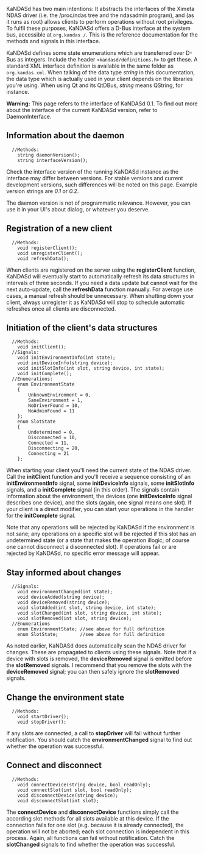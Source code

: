 KaNDASd has two main intentions: It abstracts the interfaces of the Ximeta NDAS driver (i.e. the /proc/ndas tree and the ndasadmin program), and (as it runs as root) allows clients to perform operations without root privileges. To fulfil these purposes, KaNDASd offers a D-Bus interface at the system bus, accessible at `org.kandas /`. This is the reference documentation for the methods and signals in this interface.

KaNDASd defines some state enumerations which are transferred over D-Bus as integers. Include the header `<kandasd/definitions.h>` to get these. A standard XML interface definition is available in the same folder as `org.kandas.xml`. When talking of the data type _string_ in this documentation, the data type which is actually used in your client depends on the libraries you're using. When using Qt and its QtDBus, _string_ means QString, for instance.

**Warning:** This page refers to the interface of KaNDASd 0.1. To find out more about the interface of the current KaNDASd version, refer to DaemonInterface.

## Information about the daemon ##

```
  //Methods:
    string daemonVersion();
    string interfaceVersion();
```

Check the interface version of the running KaNDASd instance as the interface may differ between versions. For stable versions and current development versions, such differences will be noted on this page. Example version strings are _0.1_ or _0.2_.

The daemon version is not of programmatic relevance. However, you can use it in your UI's about dialog, or whatever you deserve.

## Registration of a new client ##

```
  //Methods:
    void registerClient();
    void unregisterClient();
    void refreshData();
```

When clients are registered on the server using the **registerClient** function, KaNDASd will eventually start to automatically refresh its data structures in intervals of three seconds. If you need a data update but cannot wait for the next auto-update, call the **refreshData** function manually. For average use cases, a manual refresh should be unnecessary. When shutting down your client, always unregister it as KaNDASd will stop to schedule automatic refreshes once all clients are disconnected.

## Initiation of the client's data structures ##

```
  //Methods:
    void initClient();
  //Signals:
    void initEnvironmentInfo(int state);
    void initDeviceInfo(string device);
    void initSlotInfo(int slot, string device, int state);
    void initComplete();
  //Enumerations:
    enum EnvironmentState
    {
        UnknownEnvironment = 0,
        SaneEnvironment = 1,
        NoDriverFound = 10,
        NoAdminFound = 11
    };
    enum SlotState
    {
        Undetermined = 0,
        Disconnected = 10,
        Connected = 11,
        Disconnecting = 20,
        Connecting = 21
    };
```

When starting your client you'll need the current state of the NDAS driver. Call the **initClient** function and you'll receive a sequence consisting of an **initEnvironmentInfo** signal, some **initDeviceInfo** signals, some **initSlotInfo** signals, and a **initComplete** signal (in this order). The signals contain information about the environment, the devices (one **initDeviceInfo** signal describes one device), and the slots (again, one signal means one slot). If your client is a direct modifier, you can start your operations in the handler for the **initComplete** signal.

Note that any operations will be rejected by KaNDASd if the environment is not sane; any operations on a specific slot will be rejected if this slot has an undetermined state (or a state that makes the operation illogic; of course one cannot disconnect a disconnected slot). If operations fail or are rejected by KaNDASd, no specific error message will appear.

## Stay informed about changes ##

```
  //Signals:
    void environmentChanged(int state);
    void deviceAdded(string device);
    void deviceRemoved(string device);
    void slotAdded(int slot, string device, int state);
    void slotChanged(int slot, string device, int state);
    void slotRemoved(int slot, string device);
  //Enumerations
    enum EnvironmentState; //see above for full definition
    enum SlotState;        //see above for full definition
```

As noted earlier, KaNDASd does automatically scan the NDAS driver for changes. These are propagated to clients using these signals. Note that if a device with slots is removed, the **deviceRemoved** signal is emitted before the **slotRemoved** signals. I recommend that you remove the slots with the **deviceRemoved** signal; you can then safely ignore the **slotRemoved** signals.

## Change the environment state ##

```
  //Methods:
    void startDriver();
    void stopDriver();
```

If any slots are connected, a call to **stopDriver** will fail without further notification. You should catch the **environmentChanged** signal to find out whether the operation was successful.

## Connect and disconnect ##

```
  //Methods:
    void connectDevice(string device, bool readOnly);
    void connectSlot(int slot, bool readOnly);
    void disconnectDevice(string device);
    void disconnectSlot(int slot);
```

The **connectDevice** and **disconnectDevice** functions simply call the according slot methods for all slots available at this device. If the connection fails for one slot (e.g. because it is already connected), the operation will not be aborted; each slot connection is independent in this process. Again, all functions can fail without notification. Catch the **slotChanged** signals to find whether the operation was successful.